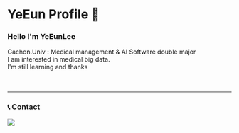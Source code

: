 # YeEun Profile 👋 


### Hello I'm YeEunLee <br>
Gachon.Univ : Medical management & AI Software double major <br>
I am interested in medical big data. <br>
I'm still learning and thanks<br><br><br><hr>


### 📞 Contact
<div style="display:flex; flex-direction:row;">
    <a href="mailto:leeyeeun@gachon.ac.kr">
        <img src="https://img.shields.io/badge/Gmail-EA4335?style=for-the-badge&logo=Gmail&logoColor=white"> 
    </a>
</div>

